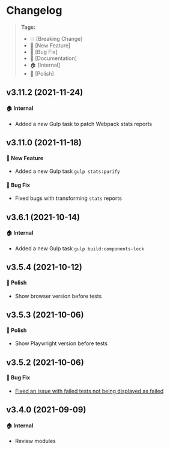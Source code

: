Changelog
=========

> **Tags:**
> - :boom:       [Breaking Change]
> - :rocket:     [New Feature]
> - :bug:        [Bug Fix]
> - :memo:       [Documentation]
> - :house:      [Internal]
> - :nail_care:  [Polish]

## v3.11.2 (2021-11-24)

#### :house: Internal

* Added a new Gulp task to patch Webpack stats reports

## v3.11.0 (2021-11-18)

#### :rocket: New Feature

* Added a new Gulp task `gulp stats:purify`

#### :bug: Bug Fix

* Fixed bugs with transforming `stats` reports

## v3.6.1 (2021-10-14)

#### :house: Internal

* Added a new Gulp task `gulp build:components-lock`

## v3.5.4 (2021-10-12)

#### :nail_care: Polish

* Show browser version before tests

## v3.5.3 (2021-10-06)

#### :nail_care: Polish

* Show Playwright version before tests

## v3.5.2 (2021-10-06)

#### :bug: Bug Fix

* [Fixed an issue with failed tests not being displayed as failed](https://github.com/V4Fire/Client/issues/620)

## v3.4.0 (2021-09-09)

#### :house: Internal

* Review modules
